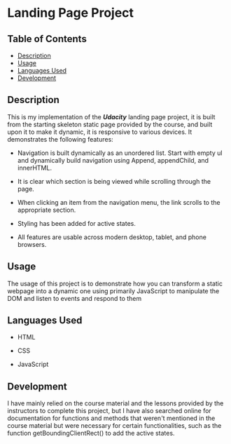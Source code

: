 # Landing Page Project

## Table of Contents

* [Description](#Description)
* [Usage](#Usage)
* [Languages Used](#Languages-Used)
* [Development](#Development)


## Description

This is my implementation of the ***Udacity*** landing page project, it is built from the starting skeleton static page provided by the course, and built upon it to make it dynamic, it is responsive to various devices. It demonstrates the following features: 

- Navigation is built dynamically as an unordered list. Start with empty ul and dynamically build navigation using Append, appendChild, and innerHTML.

- It is clear which section is being viewed while scrolling through the page.

- When clicking an item from the navigation menu, the link scrolls to the appropriate section.

- Styling has been added for active states.

- All features are usable across modern desktop, tablet, and phone browsers.



## Usage

The usage of this project is to demonstrate how you can transform a static webpage into a dynamic one using primarily JavaScript to manipulate the DOM and listen to events and respond to them

## Languages Used

- HTML

- CSS

- JavaScript

## Development 

I have mainly relied on the course material and the lessons provided by the instructors to complete this project, but I have also searched online for documentation for functions and methods that weren't mentioned in the course material but were necessary for certain functionalities, such as the function getBoundingClientRect() to add the active states.
